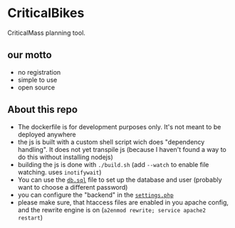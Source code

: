 # CriticalBikes

CriticalMass planning tool.

## our motto

 - no registration
 - simple to use
 - open source

## About this repo

 - The dockerfile is for development purposes only. It's not meant to be deployed anywhere
 - the js is built with a custom shell script wich does "dependency handling". It does not yet transpile js (because I haven't found a way to do this without installing nodejs)
 - building the js is done with `./build.sh` (add `--watch` to enable file watching. uses `inotifywait`)
 - You can use the [`db.sql`](db.sql) file to set up the database and user (probably want to choose a different password)
 - you can configure the "backend" in the [`settings.php`](/api/settings.php)
 - please make sure, that htaccess files are enabled in you apache config, and the rewrite engine is on (`a2enmod rewrite; service apache2 restart`)
